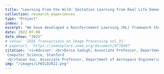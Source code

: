 ```yaml
---
title: "Learning From the Wild: Imitation Learning From Real Life Demonstrations"
collection: research_experiences
type: "Project"
index: 3
excerpt: "We have developed a Reinforcement Learning (RL) framework that empowers robots to <b>observe videos in real-life</b> rather than under specific scenes, execute actions, and acquire knowledge of human actions through <b>action imitation</b>. To enhance the framework's performance and generalization, we have introduced <b>domain adaptation</b> techniques to align the behavior of robots with that of humans during training. Additionally, the robustness of the RL framework has been improved by integrating <b>optical flow</b> methods to extract human actions, resulting in more effective and precise learning outcomes. This research contributes to the advancement of robotics, particularly in the context of real-world video analysis and human action imitation."
date: 2022-07-08
date_show: "2022"
# venue: 'IEEE Transactions on Image Processing vol.31'
# paperurl: 'https://ieeexplore.ieee.org/document/9776607'
citation: '<i>Advisor: <br>Dorsa Sadigh, Associate Professor, Department of 
 Computer Science, Stanford
 <br>Yanan Sui, Associate Professor, Department of Aerospace Engineering, THU</i>' 
img: "/images/LFWILD2022.png"
---
```


